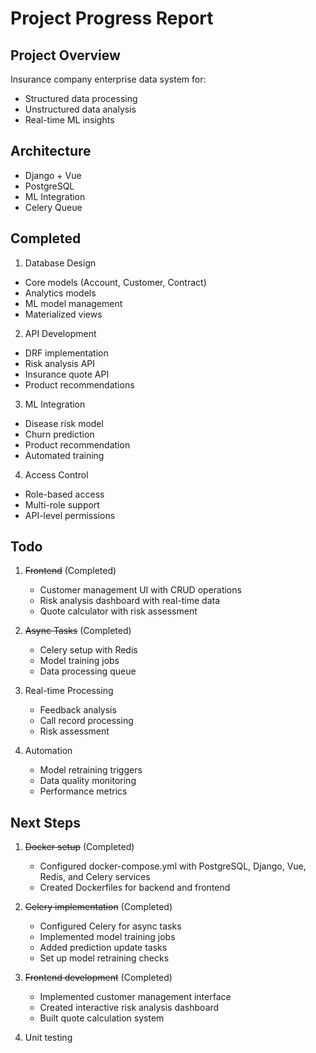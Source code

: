 # Project Progress Report

## Project Overview
Insurance company enterprise data system for:
- Structured data processing
- Unstructured data analysis
- Real-time ML insights

## Architecture
- Django + Vue
- PostgreSQL
- ML Integration
- Celery Queue

## Completed
1. Database Design
- Core models (Account, Customer, Contract)
- Analytics models
- ML model management
- Materialized views

2. API Development
- DRF implementation
- Risk analysis API
- Insurance quote API
- Product recommendations

3. ML Integration
- Disease risk model
- Churn prediction
- Product recommendation
- Automated training

4. Access Control
- Role-based access
- Multi-role support
- API-level permissions

## Todo
1. ~~Frontend~~ (Completed)
   - Customer management UI with CRUD operations
   - Risk analysis dashboard with real-time data
   - Quote calculator with risk assessment

2. ~~Async Tasks~~ (Completed)
   - Celery setup with Redis
   - Model training jobs
   - Data processing queue

3. Real-time Processing
   - Feedback analysis
   - Call record processing
   - Risk assessment

4. Automation
   - Model retraining triggers
   - Data quality monitoring
   - Performance metrics

## Next Steps
1. ~~Docker setup~~ (Completed)
   - Configured docker-compose.yml with PostgreSQL, Django, Vue, Redis, and Celery services
   - Created Dockerfiles for backend and frontend

2. ~~Celery implementation~~ (Completed)
   - Configured Celery for async tasks
   - Implemented model training jobs
   - Added prediction update tasks
   - Set up model retraining checks

3. ~~Frontend development~~ (Completed)
   - Implemented customer management interface
   - Created interactive risk analysis dashboard
   - Built quote calculation system

4. Unit testing
